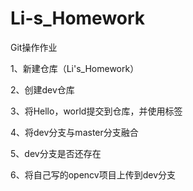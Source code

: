 # Li-s_Homework
Git操作作业

1、新建仓库（Li's_Homework）

2、创建dev仓库

3、将Hello，world提交到仓库，并使用标签

4、将dev分支与master分支融合

5、dev分支是否还存在

6、将自己写的opencv项目上传到dev分支
